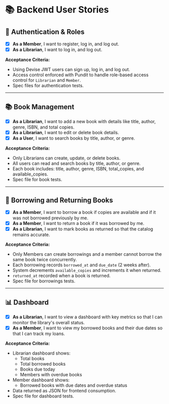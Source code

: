 # 📚 Backend User Stories

## 👤 Authentication & Roles
- [x] **As a Member**, I want to register, log in, and log out.  
- [x] **As a Librarian**, I want to log in, and log out.  

**Acceptance Criteria:**
- Using Devise JWT users can sign up, log in, and log out.
- Access control enforced with Pundit to handle role-based access control for `Librarian` and `Member`.
- Spec files for authentication tests.

---

## 📚 Book Management
- [x] **As a Librarian**, I want to add a new book with details like title, author, genre, ISBN, and total copies.  
- [x] **As a Librarian**, I want to edit or delete book details.  
- [x] **As a User**, I want to search books by title, author, or genre.  

**Acceptance Criteria:**
- Only Librarians can create, update, or delete books.
- All users can read and search books by title, author, or genre.
- Each book includes: title, author, genre, ISBN, total_copies, and available_copies.
- Spec file for book tests.

---

## 📖 Borrowing and Returning Books
- [x] **As a Member**, I want to borrow a book if copies are available and if it was not borrowed previously by me.  
- [x] **As a Member**, I want to return a book if it was borrowed by me.  
- [x] **As a Librarian**, I want to mark books as returned so that the catalog remains accurate.  

**Acceptance Criteria:**
- Only Members can create borrowings and a member cannot borrow the same book twice concurrently.
- Each borrowing records `borrowed_at` and `due_date` (2 weeks after).
- System decrements `available_copies` and increments it when returned.
- `returned_at` recorded when a book is returned.
- Spec file for borrowings tests.

---

## 📊 Dashboard
- [x] **As a Librarian**, I want to view a dashboard with key metrics so that I can monitor the library's overall status.  
- [x] **As a Member**, I want to view my borrowed books and their due dates so that I can track my loans.  

**Acceptance Criteria:**
- Librarian dashboard shows:
  - Total books  
  - Total borrowed books  
  - Books due today  
  - Members with overdue books  
- Member dashboard shows:
  - Borrowed books with due dates and overdue status  
- Data returned as JSON for frontend consumption.
- Spec file for dashboard tests.
